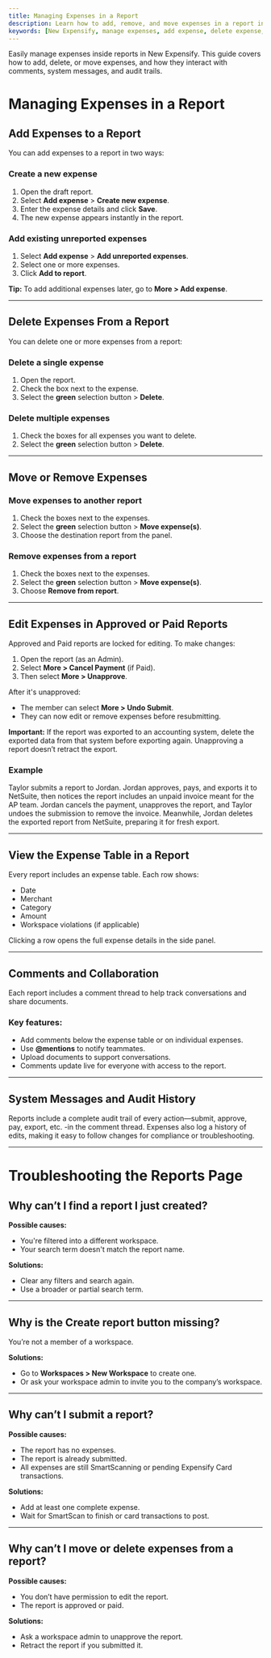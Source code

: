 ```yaml
---
title: Managing Expenses in a Report
description: Learn how to add, remove, and move expenses in a report in New Expensify, including how comments and system messages interact with them.
keywords: [New Expensify, manage expenses, add expense, delete expense, move expense, expense table, expense comments, report audit history, report troubleshooting]
---
```

<div id="new-expensify" markdown="1">

Easily manage expenses inside reports in New Expensify. This guide covers how to add, delete, or move expenses, and how they interact with comments, system messages, and audit trails.

# Managing Expenses in a Report

## Add Expenses to a Report

You can add expenses to a report in two ways:

### Create a new expense
1. Open the draft report.
2. Select **Add expense** > **Create new expense**.
3. Enter the expense details and click **Save**.
4. The new expense appears instantly in the report.

### Add existing unreported expenses
1. Select **Add expense** > **Add unreported expenses**.
2. Select one or more expenses.
3. Click **Add to report**.

**Tip:** To add additional expenses later, go to **More > Add expense**.

---

## Delete Expenses From a Report

You can delete one or more expenses from a report:

### Delete a single expense
1. Open the report.
2. Check the box next to the expense.
3. Select the **green** selection button > **Delete**.

### Delete multiple expenses
1. Check the boxes for all expenses you want to delete.
2. Select the **green** selection button > **Delete**.

---

## Move or Remove Expenses

### Move expenses to another report
1. Check the boxes next to the expenses.
2. Select the **green** selection button > **Move expense(s)**.
3. Choose the destination report from the panel.

### Remove expenses from a report
1. Check the boxes next to the expenses.
2. Select the **green** selection button > **Move expense(s)**.
3. Choose **Remove from report**.

---

## Edit Expenses in Approved or Paid Reports

Approved and Paid reports are locked for editing. To make changes:

1. Open the report (as an Admin).
2. Select **More > Cancel Payment** (if Paid).
3. Then select **More > Unapprove**.

After it's unapproved:
- The member can select **More > Undo Submit**.
- They can now edit or remove expenses before resubmitting.

**Important:** If the report was exported to an accounting system, delete the exported data from that system before exporting again. Unapproving a report doesn’t retract the export.

### Example

Taylor submits a report to Jordan. Jordan approves, pays, and exports it to NetSuite, then notices the report includes an unpaid invoice meant for the AP team. Jordan cancels the payment, unapproves the report, and Taylor undoes the submission to remove the invoice. Meanwhile, Jordan deletes the exported report from NetSuite, preparing it for fresh export.

---

## View the Expense Table in a Report

Every report includes an expense table. Each row shows:

- Date
- Merchant
- Category
- Amount
- Workspace violations (if applicable)

Clicking a row opens the full expense details in the side panel.

---

## Comments and Collaboration

Each report includes a comment thread to help track conversations and share documents.

### Key features:
- Add comments below the expense table or on individual expenses.
- Use **@mentions** to notify teammates.
- Upload documents to support conversations.
- Comments update live for everyone with access to the report.

---

## System Messages and Audit History

Reports include a complete audit trail of every action—submit, approve, pay, export, etc. -in the comment thread. Expenses also log a history of edits, making it easy to follow changes for compliance or troubleshooting.

---

# Troubleshooting the Reports Page

## Why can’t I find a report I just created?

**Possible causes:**
- You're filtered into a different workspace.
- Your search term doesn't match the report name.

**Solutions:**
- Clear any filters and search again.
- Use a broader or partial search term.

---

## Why is the **Create report** button missing?

You’re not a member of a workspace.

**Solutions:**
- Go to **Workspaces > New Workspace** to create one.
- Or ask your workspace admin to invite you to the company’s workspace.

---

## Why can’t I submit a report?

**Possible causes:**
- The report has no expenses.
- The report is already submitted.
- All expenses are still SmartScanning or pending Expensify Card transactions.

**Solutions:**
- Add at least one complete expense.
- Wait for SmartScan to finish or card transactions to post.

---

## Why can’t I move or delete expenses from a report?

**Possible causes:**
- You don’t have permission to edit the report.
- The report is approved or paid.

**Solutions:**
- Ask a workspace admin to unapprove the report.
- Retract the report if you submitted it.

</div>
